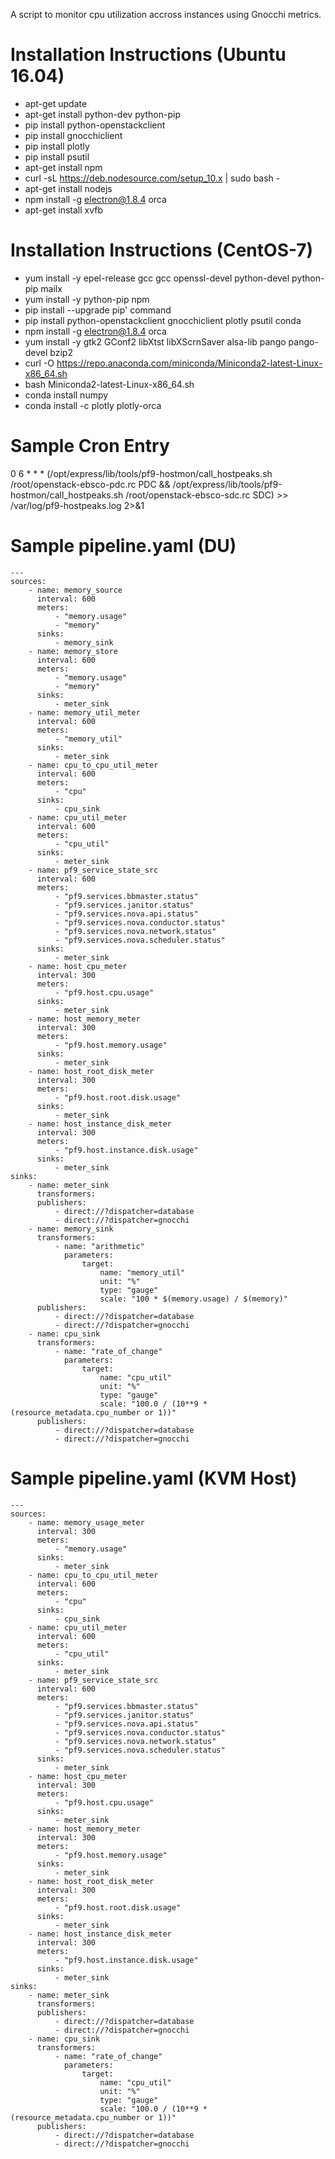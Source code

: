 A script to monitor cpu utilization accross instances using Gnocchi metrics.

# Installation Instructions (Ubuntu 16.04)
* apt-get update
* apt-get install python-dev python-pip
* pip install python-openstackclient
* pip install gnocchiclient
* pip install plotly
* pip install psutil
* apt-get install npm
* curl -sL https://deb.nodesource.com/setup_10.x | sudo bash -
* apt-get install nodejs
* npm install -g electron@1.8.4 orca
* apt-get install xvfb

# Installation Instructions (CentOS-7)
* yum install -y epel-release gcc gcc openssl-devel python-devel python-pip mailx
* yum install -y python-pip npm
* pip install --upgrade pip' command
* pip install python-openstackclient gnocchiclient plotly psutil conda
* npm install -g electron@1.8.4 orca
* yum install -y gtk2 GConf2 libXtst libXScrnSaver alsa-lib pango pango-devel bzip2
* curl -O https://repo.anaconda.com/miniconda/Miniconda2-latest-Linux-x86_64.sh
* bash Miniconda2-latest-Linux-x86_64.sh
* conda install numpy
* conda install -c plotly plotly-orca

# Sample Cron Entry
0 6 * * * (/opt/express/lib/tools/pf9-hostmon/call_hostpeaks.sh /root/openstack-ebsco-pdc.rc PDC && /opt/express/lib/tools/pf9-hostmon/call_hostpeaks.sh /root/openstack-ebsco-sdc.rc SDC) >> /var/log/pf9-hostpeaks.log 2>&1

# Sample pipeline.yaml (DU)
```
---
sources:
    - name: memory_source
      interval: 600
      meters:
          - "memory.usage"
          - "memory"
      sinks:
          - memory_sink
    - name: memory_store
      interval: 600
      meters:
          - "memory.usage"
          - "memory"
      sinks:
          - meter_sink
    - name: memory_util_meter
      interval: 600
      meters:
          - "memory_util"
      sinks:
          - meter_sink
    - name: cpu_to_cpu_util_meter
      interval: 600
      meters:
          - "cpu"
      sinks:
          - cpu_sink
    - name: cpu_util_meter
      interval: 600
      meters:
          - "cpu_util"
      sinks:
          - meter_sink
    - name: pf9_service_state_src
      interval: 600
      meters:
          - "pf9.services.bbmaster.status"
          - "pf9.services.janitor.status"
          - "pf9.services.nova.api.status"
          - "pf9.services.nova.conductor.status"
          - "pf9.services.nova.network.status"
          - "pf9.services.nova.scheduler.status"
      sinks:
          - meter_sink
    - name: host_cpu_meter
      interval: 300
      meters:
          - "pf9.host.cpu.usage"
      sinks:
          - meter_sink
    - name: host_memory_meter
      interval: 300
      meters:
          - "pf9.host.memory.usage"
      sinks:
          - meter_sink
    - name: host_root_disk_meter
      interval: 300
      meters:
          - "pf9.host.root.disk.usage"
      sinks:
          - meter_sink
    - name: host_instance_disk_meter
      interval: 300
      meters:
          - "pf9.host.instance.disk.usage"
      sinks:
          - meter_sink
sinks:
    - name: meter_sink
      transformers:
      publishers:
          - direct://?dispatcher=database
          - direct://?dispatcher=gnocchi
    - name: memory_sink
      transformers:
          - name: "arithmetic"
            parameters:
                target:
                    name: "memory_util"
                    unit: "%"
                    type: "gauge"
                    scale: "100 * $(memory.usage) / $(memory)"
      publishers:
          - direct://?dispatcher=database
          - direct://?dispatcher=gnocchi
    - name: cpu_sink
      transformers:
          - name: "rate_of_change"
            parameters:
                target:
                    name: "cpu_util"
                    unit: "%"
                    type: "gauge"
                    scale: "100.0 / (10**9 * (resource_metadata.cpu_number or 1))"
      publishers:
          - direct://?dispatcher=database
          - direct://?dispatcher=gnocchi
```

# Sample pipeline.yaml (KVM Host)
```
---
sources:
    - name: memory_usage_meter
      interval: 300
      meters:
          - "memory.usage"
      sinks:
          - meter_sink
    - name: cpu_to_cpu_util_meter
      interval: 600
      meters:
          - "cpu"
      sinks:
          - cpu_sink
    - name: cpu_util_meter
      interval: 600
      meters:
          - "cpu_util"
      sinks:
          - meter_sink
    - name: pf9_service_state_src
      interval: 600
      meters:
          - "pf9.services.bbmaster.status"
          - "pf9.services.janitor.status"
          - "pf9.services.nova.api.status"
          - "pf9.services.nova.conductor.status"
          - "pf9.services.nova.network.status"
          - "pf9.services.nova.scheduler.status"
      sinks:
          - meter_sink
    - name: host_cpu_meter
      interval: 300
      meters:
          - "pf9.host.cpu.usage"
      sinks:
          - meter_sink
    - name: host_memory_meter
      interval: 300
      meters:
          - "pf9.host.memory.usage"
      sinks:
          - meter_sink
    - name: host_root_disk_meter
      interval: 300
      meters:
          - "pf9.host.root.disk.usage"
      sinks:
          - meter_sink
    - name: host_instance_disk_meter
      interval: 300
      meters:
          - "pf9.host.instance.disk.usage"
      sinks:
          - meter_sink
sinks:
    - name: meter_sink
      transformers:
      publishers:
          - direct://?dispatcher=database
          - direct://?dispatcher=gnocchi
    - name: cpu_sink
      transformers:
          - name: "rate_of_change"
            parameters:
                target:
                    name: "cpu_util"
                    unit: "%"
                    type: "gauge"
                    scale: "100.0 / (10**9 * (resource_metadata.cpu_number or 1))"
      publishers:
          - direct://?dispatcher=database
          - direct://?dispatcher=gnocchi
```
